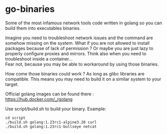 # go-binaries

Some of the most infamous network tools code written in golang so you can build them into executables binaries.

Imagine you need to troubleshoot network issues and the command are somehow missing on the system. What if you are not allowed to install packages because of lack of permission ? Or maybe you are just lazy to properly configure proxies and mirrors. Think also when you need to troubleshoot inside a container...  
Fear not, because you may be able to workaround by using those binaries.

How come those binaries could work ? As long as glibc libraries are compatible. This means you may need to build it on a similar system to your target.

Official golang images can be found there : https://hub.docker.com/_/golang

Use script/build.sh to build your binary. Example:
```
cd script
./build.sh golang:1.23rc1-alpine3.20 curl
./build.sh golang:1.23rc1-bullseye netcat
```
